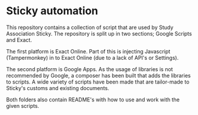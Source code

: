 # Sticky automation
This repository contains a collection of script that are used by Study Association Sticky. The repository is split up in two sections; Google Scripts and Exact.

The first platform is Exact Online. Part of this is injecting Javascript (Tampermonkey) in to Exact Online (due to a lack of API's or Settings).

The second platform is Google Apps. As the usage of libraries is not recommended by Google, a composer has been built that adds the libraries to scripts. A wide variety of scripts have been made that are tailor-made to Sticky's customs and existing documents.

Both folders also contain README's with how to use and work with the given scripts.
